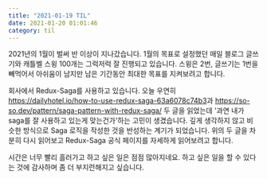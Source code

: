 ```yaml
---
title: "2021-01-19 TIL"
date: 2021-01-20 01:01:46
category: til
---
```


2021년의 1월이 벌써 반 이상이 지나갔습니다. 1월의 목표로 설정했던 매일 블로그 글쓰기와 캐틀벨 스윙 100개는 그럭저럭 잘 진행되고 있습니다. 스윙은 2번, 글쓰기는 1번을 빼먹어서 아쉬움이 남지만 남은 기간동안 최대한 목표를 지켜보려고 합니다.

회사에서 Redux-Saga를 사용하고 있습니다. 오늘 우연히 <https://dailyhotel.io/how-to-use-redux-saga-63a6078c74b3>과 <https://so-so.dev/pattern/saga-pattern-with-redux-saga/> 두 글을 읽었는데 '과연 내가 saga를 잘 사용하고 있는게 맞는건가'하는 고민이 생겼습니다. 깊게 생각하지 않고 비슷한 방식으로 Saga 로직을 작성한 것을 반성하는 계기가 되었습니다. 위의 두 글을 차분히 다시 읽어보고 Redux-Saga 공식 페이지를 자세하게 읽어보려고 합니다.

시간은 너무 빨리 흘러가고 하고 싶은 일은 점점 많아지네요. 하고 싶은 일을 할 수 있다는 것에 감사하며 좀 더 부지런해지고 싶습니다.

